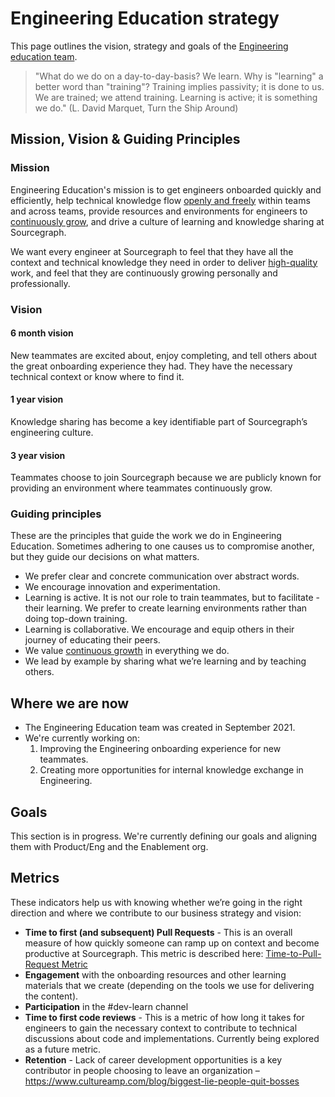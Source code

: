 # Engineering Education strategy

This page outlines the vision, strategy and goals of the [Engineering education team](../../../../departments/product-engineering/engineering/enablement/engineering-education/index.md).

> "What do we do on a day-to-day-basis? We learn. Why is "learning" a better word than "training"? Training implies passivity; it is done to us. We are trained; we attend training. Learning is active; it is something we do." (L. David Marquet, Turn the Ship Around)

## Mission, Vision & Guiding Principles

### Mission

Engineering Education's mission is to get engineers onboarded quickly and efficiently, help technical knowledge flow [openly and freely](../../../../company-info-and-process/values/index.md#open-and-transparent) within teams and across teams, provide resources and environments for engineers to [continuously grow](../../../../company-info-and-process/values/index.md#continuously-grow), and drive a culture of learning and knowledge sharing at Sourcegraph.

We want every engineer at Sourcegraph to feel that they have all the context and technical knowledge they need in order to deliver [high-quality](../../../../company-info-and-process/values/index.md#high-quality) work, and feel that they are continuously growing personally and professionally.

### Vision

#### 6 month vision

New teammates are excited about, enjoy completing, and tell others about the great onboarding experience they had. They have the necessary technical context or know where to find it.

#### 1 year vision

Knowledge sharing has become a key identifiable part of Sourcegraph’s engineering culture.

#### 3 year vision

Teammates choose to join Sourcegraph because we are publicly known for providing an environment where teammates continuously grow.

### Guiding principles

These are the principles that guide the work we do in Engineering Education. Sometimes adhering to one causes us to compromise another, but they guide our decisions on what matters.

- We prefer clear and concrete communication over abstract words.
- We encourage innovation and experimentation.
- Learning is active. It is not our role to train teammates, but to facilitate - their learning. We prefer to create learning environments rather than doing top-down training.
- Learning is collaborative. We encourage and equip others in their journey of educating their peers.
- We value [continuous growth](../../../../company-info-and-process/values/index.md#continuously-grow) in everything we do.
- We lead by example by sharing what we’re learning and by teaching others.

## Where we are now

- The Engineering Education team was created in September 2021.
- We're currently working on:
  1. Improving the Engineering onboarding experience for new teammates.
  2. Creating more opportunities for internal knowledge exchange in Engineering.

## Goals

This section is in progress. We're currently defining our goals and aligning them with Product/Eng and the Enablement org.

## Metrics

These indicators help us with knowing whether we’re going in the right direction and where we contribute to our business strategy and vision:

- **Time to first (and subsequent) Pull Requests** - This is an overall measure of how quickly someone can ramp up on context and become productive at Sourcegraph. This metric is described here: [Time-to-Pull-Request Metric](./time-to-pull-request.md)
- **Engagement** with the onboarding resources and other learning materials that we create (depending on the tools we use for delivering the content).
- **Participation** in the #dev-learn channel
- **Time to first code reviews** - This is a metric of how long it takes for engineers to gain the necessary context to contribute to technical discussions about code and implementations. Currently being explored as a future metric.
- **Retention** - Lack of career development opportunities is a key contributor in people choosing to leave an organization – https://www.cultureamp.com/blog/biggest-lie-people-quit-bosses
